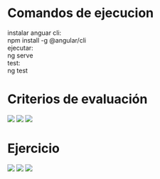 # Comandos de ejecucion
instalar anguar cli: <br />
npm install -g @angular/cli <br />
ejecutar: <br />
ng serve <br />
test:  <br />
ng test
# Criterios de evaluación
![](docs/file1.jpeg?raw=true)
![](docs/file2.jpeg?raw=true)
![](docs/file3.jpeg?raw=true)

# Ejercicio
![](docs/file4.jpeg?raw=true)
![](docs/file5.jpeg?raw=true)
![](docs/file6.jpeg?raw=true)

